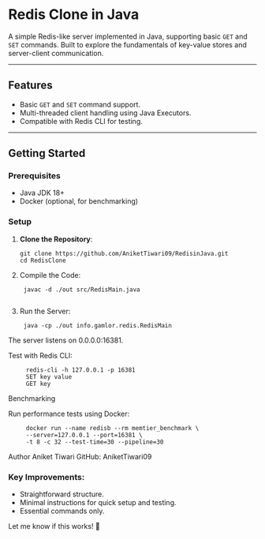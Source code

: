 # Redis Clone in Java

A simple Redis-like server implemented in Java, supporting basic `GET` and `SET` commands. Built to explore the fundamentals of key-value stores and server-client communication.

---

## Features

- Basic `GET` and `SET` command support.
- Multi-threaded client handling using Java Executors.
- Compatible with Redis CLI for testing.

---

## Getting Started

### Prerequisites
- Java JDK 18+
- Docker (optional, for benchmarking)

### Setup
1. **Clone the Repository**:
   ```
   git clone https://github.com/AniketTiwari09/RedisinJava.git
   cd RedisClone

2. Compile the Code:

   ```
    javac -d ./out src/RedisMain.java
  
3. Run the Server:

   ```
    java -cp ./out info.gamlor.redis.RedisMain

The server listens on 0.0.0.0:16381.

Test with Redis CLI:

         redis-cli -h 127.0.0.1 -p 16381
         SET key value
         GET key


Benchmarking


Run performance tests using Docker:

         docker run --name redisb --rm memtier_benchmark \
         --server=127.0.0.1 --port=16381 \
         -t 8 -c 32 --test-time=30 --pipeline=30

Author
Aniket Tiwari
GitHub: AniketTiwari09


### **Key Improvements:**
- Straightforward structure.
- Minimal instructions for quick setup and testing.
- Essential commands only.

Let me know if this works! 🚀
